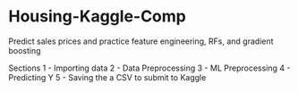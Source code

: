 # Housing-Kaggle-Comp
Predict sales prices and practice feature engineering, RFs, and gradient boosting

Sections
1 - Importing data
2 - Data Preprocessing
3 - ML Preprocessing
4 - Predicting Y
5 - Saving the a CSV to submit to Kaggle
